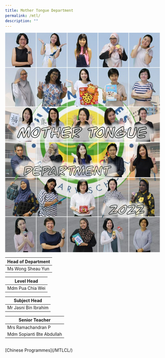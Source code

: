```yaml
---
title: Mother Tongue Department
permalink: /mtl/
description: ""
---
```

![MTL](/images/MTL2022.jpg)

| Head of Department |
| --- |
| Ms Wong Sheau Yun |<br>

 
| Level Head |
| --- |
| Mdm Pua Chia Wei |<br>

  

| Subject Head |
| --- |
| Mr Jasni Bin Ibrahim |<br>

| Senior Teacher |
| --- |
| Mrs Ramachandran P
| Mdm Sopianti Bte Abdullah  |

<br>
[Chinese Programmes](/MTLCL/)